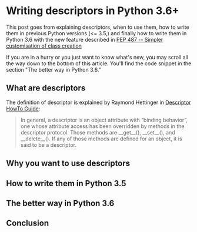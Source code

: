 # Writing descriptors in Python 3.6+

This post goes from explaining descriptors, when to use them, how to write
them in previous Python versions (<= 3.5,) and finally how to
write them in Python 3.6 with the new feature described in [PEP 487 --
Simpler customisation of class creation](https://www.python.org/dev/peps/pep-0487/)

If you are in a hurry or you just want to know what's new, you may scroll
all the way down to the bottom of this article. You'll find the code
snippet in the section "The better way in Python 3.6."

## What are descriptors

The definition of descriptor is explained by Raymond Hettinger in
[Descriptor HowTo Guide](https://docs.python.org/3.6/howto/descriptor.html#definition-and-introduction):

> In general, a descriptor is an object attribute with “binding behavior”,
one whose attribute access has been overridden by methods in the descriptor
protocol. Those methods are \_\_get\_\_(), \_\_set\_\_(), and
\_\_delete\_\_(). If any of those methods are defined for an object,
it is said to be a descriptor.

## Why you want to use descriptors

## How to write them in Python 3.5

## The better way in Python 3.6

## Conclusion
